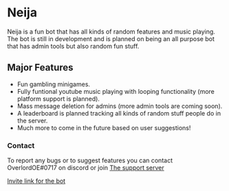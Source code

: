 # Neija
Neija is a fun bot that has all kinds of random features and music playing.
The bot is still in development and is planned on being an all purpose bot that has admin tools but also random fun stuff.

## Major Features
- Fun gambling minigames.
- Fully funtional youtube music playing with looping functionality (more platform support is planned).
- Mass message deletion for admins (more admin tools are coming soon).
- A leaderboard is planned tracking all kinds of random stuff people do in the server.
- Much more to come in the future based on user suggestions!


### Contact
To report any bugs or to suggest features you can contact OverlordOE#0717 on discord or join [The support server](https://discord.gg/hFGxVDT) 


[Invite link for the bot](https://discord.com/oauth2/authorize?client_id=684458276129079320&scope=bot&permissions=1178070081)
